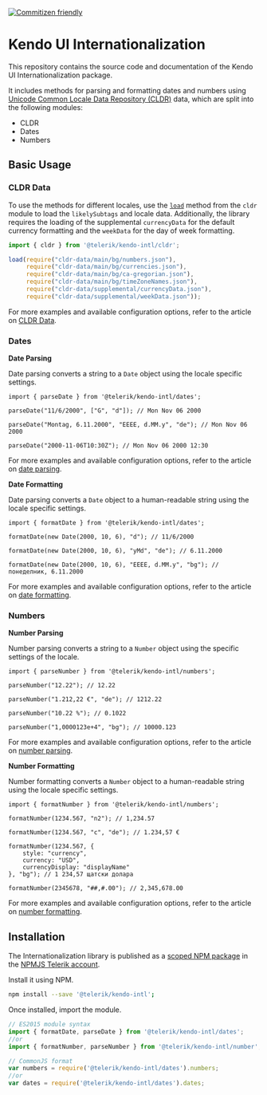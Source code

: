 [![Commitizen friendly](https://img.shields.io/badge/commitizen-friendly-brightgreen.svg)](http://commitizen.github.io/cz-cli/)

# Kendo UI Internationalization

This repository contains the source code and documentation of the Kendo UI Internationalization package.

It includes methods for parsing and formatting dates and numbers using [Unicode Common Locale Data Repository (CLDR)](http://cldr.unicode.org/) data, which are split into the following modules:

* CLDR
* Dates
* Numbers

## Basic Usage

### CLDR Data

To use the methods for different locales, use the [`load`](https://github.com/telerik/kendo-intl/blob/master/docs/cldr/api.md#load) method from the `cldr` module to load the `likelySubtags` and locale data. Additionally, the library requires the loading of the supplemental `currencyData` for the default currency formatting and the `weekData` for the day of week formatting.

```javascript
import { cldr } from '@telerik/kendo-intl/cldr';

load(require("cldr-data/main/bg/numbers.json"),
     require("cldr-data/main/bg/currencies.json"),
     require("cldr-data/main/bg/ca-gregorian.json"),
     require("cldr-data/main/bg/timeZoneNames.json"),
     require("cldr-data/supplemental/currencyData.json"),
     require("cldr-data/supplemental/weekData.json"));
```

For more examples and available configuration options, refer to the article on [CLDR Data](https://github.com/telerik/kendo-intl/blob/master/docs/cldr/cldr-data.md).

### Dates

**Date Parsing**

Date parsing converts a string to a `Date` object using the locale specific settings.

    import { parseDate } from '@telerik/kendo-intl/dates';

    parseDate("11/6/2000", ["G", "d"]); // Mon Nov 06 2000

    parseDate("Montag, 6.11.2000", "EEEE, d.MM.y", "de"); // Mon Nov 06 2000

    parseDate("2000-11-06T10:30Z"); // Mon Nov 06 2000 12:30

For more examples and available configuration options, refer to the article on [date parsing](https://github.com/telerik/kendo-intl/blob/master/docs/dates/date-parsing.md).

**Date Formatting**

Date parsing converts a `Date` object to a human-readable string using the locale specific settings.

    import { formatDate } from '@telerik/kendo-intl/dates';

    formatDate(new Date(2000, 10, 6), "d"); // 11/6/2000

    formatDate(new Date(2000, 10, 6), "yMd", "de"); // 6.11.2000

    formatDate(new Date(2000, 10, 6), "EEEE, d.MM.y", "bg"); // понеделник, 6.11.2000

For more examples and available configuration options, refer to the article on [date formatting](https://github.com/telerik/kendo-intl/blob/master/docs/dates/date-formatting.md).

### Numbers

**Number Parsing**

Number parsing converts a string to a `Number` object using the specific settings of the locale.

    import { parseNumber } from '@telerik/kendo-intl/numbers';

    parseNumber("12.22"); // 12.22

    parseNumber("1.212,22 €", "de"); // 1212.22

    parseNumber("10.22 %"); // 0.1022    

    parseNumber("1,0000123e+4", "bg"); // 10000.123

For more examples and available configuration options, refer to the article on [number parsing](https://github.com/telerik/kendo-intl/blob/master/docs/numbers/number-parsing.md).

**Number Formatting**

Number formatting converts a `Number` object to a human-readable string using the locale specific settings.

    import { formatNumber } from '@telerik/kendo-intl/numbers';

    formatNumber(1234.567, "n2"); // 1,234.57

    formatNumber(1234.567, "c", "de"); // 1.234,57 €

    formatNumber(1234.567, {
        style: "currency",
        currency: "USD",
        currencyDisplay: "displayName"
    }, "bg"); // 1 234,57 щатски долара

    formatNumber(2345678, "##,#.00"); // 2,345,678.00

For more examples and available configuration options, refer to the article on [number formatting](https://github.com/telerik/kendo-intl/blob/master/docs/numbers/number-formatting.md).

## Installation

The Internationalization library is published as a [scoped NPM package](https://docs.npmjs.com/misc/scope) in the [NPMJS Telerik account](https://www.npmjs.com/~telerik).

Install it using NPM.

```bash
npm install --save '@telerik/kendo-intl';
```

Once installed, import the module.

```javascript
// ES2015 module syntax
import { formatDate, parseDate } from '@telerik/kendo-intl/dates';
//or
import { formatNumber, parseNumber } from '@telerik/kendo-intl/number';
```
```javascript
// CommonJS format
var numbers = require('@telerik/kendo-intl/dates').numbers;
//or
var dates = require('@telerik/kendo-intl/dates').dates;
```
